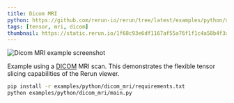 ```yaml
---
title: Dicom MRI
python: https://github.com/rerun-io/rerun/tree/latest/examples/python/dicom_mri/main.py
tags: [tensor, mri, dicom]
thumbnail: https://static.rerun.io/1f68c93e6df1167af55a76f1f1c4a58b4f3a80cf_dicom_mri_480w.png
---
```


<picture>
  <source media="(max-width: 480px)" srcset="https://static.rerun.io/1f68c93e6df1167af55a76f1f1c4a58b4f3a80cf_dicom_mri_480w.png">
  <source media="(max-width: 768px)" srcset="https://static.rerun.io/867db312b180c58015a4d34329c706dc306d2d3c_dicom_mri_768w.png">
  <source media="(max-width: 1024px)" srcset="https://static.rerun.io/0a644d74f1cdff954f2237eb40c0bf62b0a8ff0e_dicom_mri_1024w.png">
  <source media="(max-width: 1200px)" srcset="https://static.rerun.io/42e724e2a2b274b42e4a70c0a95a88d4d97a602d_dicom_mri_1200w.png">
  <img src="https://static.rerun.io/d3185e999b78e0c23338620563cc938ab3f9280e_dicom_mri_full.png" alt="Dicom MRI example screenshot">
</picture>

Example using a [DICOM](https://en.wikipedia.org/wiki/DICOM) MRI scan. This demonstrates the flexible tensor slicing capabilities of the Rerun viewer.

```bash
pip install -r examples/python/dicom_mri/requirements.txt
python examples/python/dicom_mri/main.py
```
